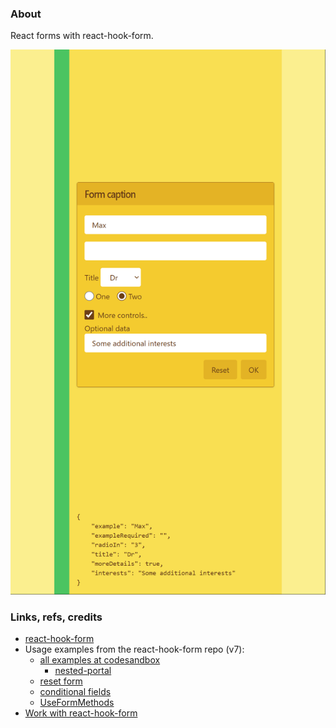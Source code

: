 ### About

React forms with react-hook-form.

![](src/assets/previews/2023-03-25_16-26-00.png)

### Links, refs, credits

* [react-hook-form](https://react-hook-form.com)
* Usage examples from the react-hook-form repo (v7):
  * [all examples at codesandbox](https://github.com/react-hook-form/react-hook-form/tree/master/examples)
    * [nested-portal](https://codesandbox.io/s/react-hook-form-nested-portal-bw8m75?file=/src/App.tsx)
  * [reset form](https://github.com/react-hook-form/react-hook-form/blob/master/examples/V7/resetForm.tsx)
  * [conditional fields](https://github.com/react-hook-form/react-hook-form/blob/master/examples/V7/conditionalFields.tsx)
  * [UseFormMethods](https://github.com/react-hook-form/react-hook-form/blob/master/examples/V7/typescript/UseFormMethods.tsx)
* [Work with react-hook-form](https://habr.com/ru/company/timeweb/blog/722108)

